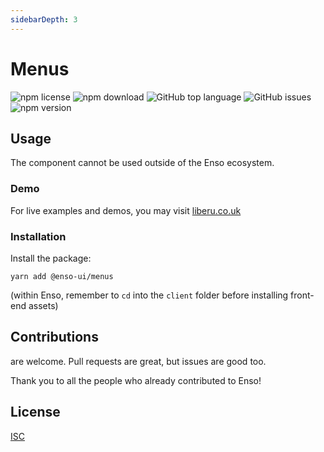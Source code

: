 ```yaml
---
sidebarDepth: 3
---
```


# Menus

![npm license](https://img.shields.io/npm/l/@enso-ui/menus.svg) 
![npm download](https://img.shields.io/npm/dm/@enso-ui/menus.svg) 
![GitHub top language](https://img.shields.io/github/languages/top/enso-ui/menus.svg) 
![GitHub issues](https://img.shields.io/github/issues/enso-ui/menus.svg) 
![npm version](https://img.shields.io/npm/v/@enso-ui/menus.svg) 

## Usage

The component cannot be used outside of the Enso ecosystem.

### Demo

For live examples and demos, you may visit [liberu.co.uk](https://www.liberu.co.uk)

### Installation

Install the package:
```
yarn add @enso-ui/menus
```

(within Enso, remember to `cd` into the `client` folder before installing front-end assets)

## Contributions

are welcome. Pull requests are great, but issues are good too.

Thank you to all the people who already contributed to Enso!

## License

[ISC](https://opensource.org/licenses/ISC)
